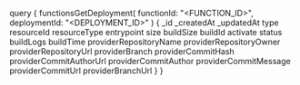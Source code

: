 query {
    functionsGetDeployment(
        functionId: "<FUNCTION_ID>",
        deploymentId: "<DEPLOYMENT_ID>"
    ) {
        _id
        _createdAt
        _updatedAt
        type
        resourceId
        resourceType
        entrypoint
        size
        buildSize
        buildId
        activate
        status
        buildLogs
        buildTime
        providerRepositoryName
        providerRepositoryOwner
        providerRepositoryUrl
        providerBranch
        providerCommitHash
        providerCommitAuthorUrl
        providerCommitAuthor
        providerCommitMessage
        providerCommitUrl
        providerBranchUrl
    }
}
